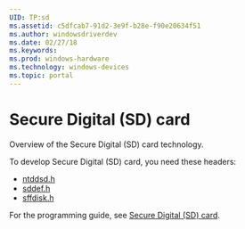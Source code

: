 ```yaml
---
UID: TP:sd
ms.assetid: c5dfcab7-91d2-3e9f-b28e-f90e20634f51
ms.author: windowsdriverdev
ms.date: 02/27/18
ms.keywords: 
ms.prod: windows-hardware
ms.technology: windows-devices
ms.topic: portal
---
```


# Secure Digital (SD) card


Overview of the Secure Digital (SD) card technology.

To develop Secure Digital (SD) card, you need these headers:

 * [ntddsd.h](..\ntddsd\index.md)
 * [sddef.h](..\sddef\index.md)
 * [sffdisk.h](..\sffdisk\index.md)

For the programming guide, see [Secure Digital (SD) card](https://docs.microsoft.com/en-us/windows-hardware/drivers/sd).
